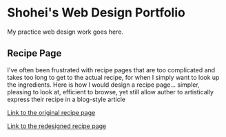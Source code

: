 # Shohei's Web Design Portfolio
My practice web design work goes here.

## Recipe Page
I've often been frustrated with recipe pages that are too complicated and takes too long to get to the actual recipe, for when I simply want to look up the ingredients. Here is how I would design a recipe page... simpler, pleasing to look at, efficient to browse, yet still allow auther to artistically express their recipe in a blog-style article 

[Link to the original recipe page](#)

[Link to the redesigned recipe page](#)
